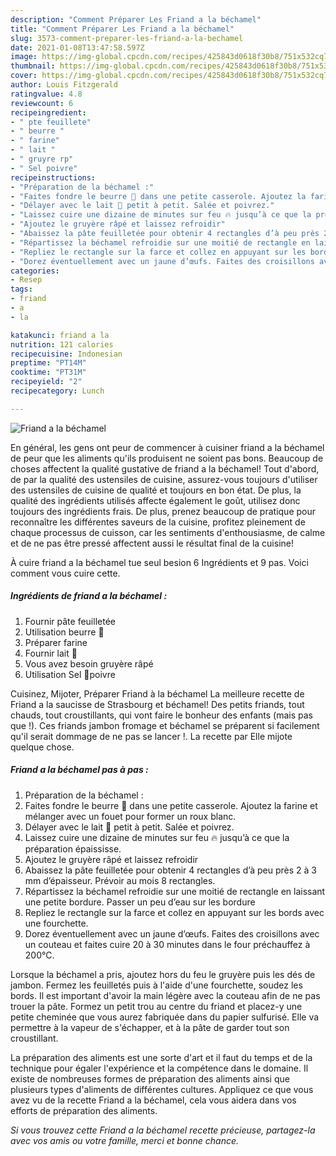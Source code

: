 ```yaml
---
description: "Comment Préparer Les Friand a la béchamel"
title: "Comment Préparer Les Friand a la béchamel"
slug: 3573-comment-preparer-les-friand-a-la-bechamel
date: 2021-01-08T13:47:58.597Z
image: https://img-global.cpcdn.com/recipes/425843d0618f30b8/751x532cq70/friand-a-la-bechamel-photo-principale-de-la-recette.jpg
thumbnail: https://img-global.cpcdn.com/recipes/425843d0618f30b8/751x532cq70/friand-a-la-bechamel-photo-principale-de-la-recette.jpg
cover: https://img-global.cpcdn.com/recipes/425843d0618f30b8/751x532cq70/friand-a-la-bechamel-photo-principale-de-la-recette.jpg
author: Louis Fitzgerald
ratingvalue: 4.8
reviewcount: 6
recipeingredient:
- " pte feuillete"
- " beurre "
- " farine"
- " lait "
- " gruyre rp"
- " Sel poivre"
recipeinstructions:
- "Préparation de la béchamel :"
- "Faites fondre le beurre 🧈 dans une petite casserole. Ajoutez la farine et mélanger avec un fouet pour former un roux blanc."
- "Délayer avec le lait 🥛 petit à petit. Salée et poivrez."
- "Laissez cuire une dizaine de minutes sur feu 🔥 jusqu’à ce que la préparation épaississe."
- "Ajoutez le gruyère râpé et laissez refroidir"
- "Abaissez la pâte feuilletée pour obtenir 4 rectangles d’à peu près 2 à 3 mm d’épaisseur. Prévoir au mois 8 rectangles."
- "Répartissez la béchamel refroidie sur une moitié de rectangle en laissant une petite bordure. Passer un peu d’eau sur les bordure"
- "Repliez le rectangle sur la farce et collez en appuyant sur les bords avec une fourchette."
- "Dorez éventuellement avec un jaune d’œufs. Faites des croisillons avec un couteau et faites cuire 20 à 30 minutes dans le four préchauffez à 200°C."
categories:
- Resep
tags:
- friand
- a
- la

katakunci: friand a la 
nutrition: 121 calories
recipecuisine: Indonesian
preptime: "PT14M"
cooktime: "PT31M"
recipeyield: "2"
recipecategory: Lunch

---
```



![Friand a la béchamel](https://img-global.cpcdn.com/recipes/425843d0618f30b8/751x532cq70/friand-a-la-bechamel-photo-principale-de-la-recette.jpg)

En général, les gens ont peur de commencer à cuisiner friand a la béchamel de peur que les aliments qu'ils produisent ne soient pas bons. Beaucoup de choses affectent la qualité gustative de friand a la béchamel! Tout d'abord, de par la qualité des ustensiles de cuisine, assurez-vous toujours d'utiliser des ustensiles de cuisine de qualité et toujours en bon état. De plus, la qualité des ingrédients utilisés affecte également le goût, utilisez donc toujours des ingrédients frais. De plus, prenez beaucoup de pratique pour reconnaître les différentes saveurs de la cuisine, profitez pleinement de chaque processus de cuisson, car les sentiments d'enthousiasme, de calme et de ne pas être pressé affectent aussi le résultat final de la cuisine!

<!--inarticleads1-->

À cuire friand a la béchamel tue seul besion 6 Ingrédients et 9 pas. Voici comment vous cuire cette.

##### Ingrédients de friand a la béchamel :

1. Fournir  pâte feuilletée
1. Utilisation  beurre 🧈
1. Préparer  farine
1. Fournir  lait 🥛
1. Vous avez besoin  gruyère râpé
1. Utilisation  Sel 🧂poivre


Cuisinez, Mijoter, Préparer Friand à la béchamel La meilleure recette de Friand a la saucisse de Strasbourg et béchamel! Des petits friands, tout chauds, tout croustillants, qui vont faire le bonheur des enfants (mais pas que !). Ces friands jambon fromage et béchamel se préparent si facilement qu&#39;il serait dommage de ne pas se lancer !. La recette par Elle mijote quelque chose. 

<!--inarticleads2-->

##### Friand a la béchamel pas à pas :

1. Préparation de la béchamel :
1. Faites fondre le beurre 🧈 dans une petite casserole. Ajoutez la farine et mélanger avec un fouet pour former un roux blanc.
1. Délayer avec le lait 🥛 petit à petit. Salée et poivrez.
1. Laissez cuire une dizaine de minutes sur feu 🔥 jusqu’à ce que la préparation épaississe.
1. Ajoutez le gruyère râpé et laissez refroidir
1. Abaissez la pâte feuilletée pour obtenir 4 rectangles d’à peu près 2 à 3 mm d’épaisseur. Prévoir au mois 8 rectangles.
1. Répartissez la béchamel refroidie sur une moitié de rectangle en laissant une petite bordure. Passer un peu d’eau sur les bordure
1. Repliez le rectangle sur la farce et collez en appuyant sur les bords avec une fourchette.
1. Dorez éventuellement avec un jaune d’œufs. Faites des croisillons avec un couteau et faites cuire 20 à 30 minutes dans le four préchauffez à 200°C.


Lorsque la béchamel a pris, ajoutez hors du feu le gruyère puis les dés de jambon. Fermez les feuilletés puis à l&#39;aide d&#39;une fourchette, soudez les bords. Il est important d&#39;avoir la main légère avec la couteau afin de ne pas trouer la pâte. Formez un petit trou au centre du friand et placez-y une petite cheminée que vous aurez fabriquée dans du papier sulfurisé. Elle va permettre à la vapeur de s&#39;échapper, et à la pâte de garder tout son croustillant. 

<!--inarticleads1-->

<p>
La préparation des aliments est une sorte d'art et il faut du temps et de la technique pour égaler l'expérience et la compétence dans le domaine. Il existe de nombreuses formes de préparation des aliments ainsi que plusieurs types d'aliments de différentes cultures. Appliquez ce que vous avez vu de la recette Friand a la béchamel, cela vous aidera dans vos efforts de préparation des aliments.
</p>

<p>
<i>Si vous trouvez cette Friand a la béchamel recette précieuse, partagez-la avec vos amis ou votre famille, merci et bonne chance.</i>
</p>
